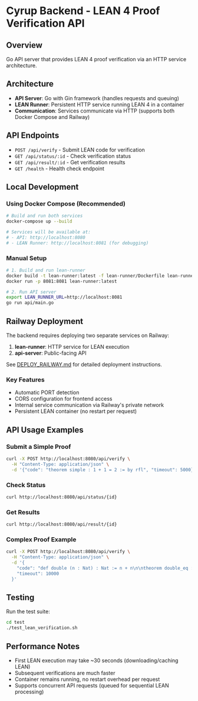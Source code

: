 # Cyrup Backend - LEAN 4 Proof Verification API

## Overview
Go API server that provides LEAN 4 proof verification via an HTTP service architecture.

## Architecture
- **API Server**: Go with Gin framework (handles requests and queuing)
- **LEAN Runner**: Persistent HTTP service running LEAN 4 in a container
- **Communication**: Services communicate via HTTP (supports both Docker Compose and Railway)

## API Endpoints
- `POST /api/verify` - Submit LEAN code for verification
- `GET /api/status/:id` - Check verification status
- `GET /api/result/:id` - Get verification results
- `GET /health` - Health check endpoint

## Local Development

### Using Docker Compose (Recommended)
```bash
# Build and run both services
docker-compose up --build

# Services will be available at:
# - API: http://localhost:8080
# - LEAN Runner: http://localhost:8081 (for debugging)
```

### Manual Setup
```bash
# 1. Build and run lean-runner
docker build -t lean-runner:latest -f lean-runner/Dockerfile lean-runner/
docker run -p 8081:8081 lean-runner:latest

# 2. Run API server
export LEAN_RUNNER_URL=http://localhost:8081
go run api/main.go
```

## Railway Deployment

The backend requires deploying two separate services on Railway:
1. **lean-runner**: HTTP service for LEAN execution
2. **api-server**: Public-facing API

See [DEPLOY_RAILWAY.md](./DEPLOY_RAILWAY.md) for detailed deployment instructions.

### Key Features
- Automatic PORT detection
- CORS configuration for frontend access
- Internal service communication via Railway's private network
- Persistent LEAN container (no restart per request)

## API Usage Examples

### Submit a Simple Proof
```bash
curl -X POST http://localhost:8080/api/verify \
  -H "Content-Type: application/json" \
  -d '{"code": "theorem simple : 1 + 1 = 2 := by rfl", "timeout": 5000}'
```

### Check Status
```bash
curl http://localhost:8080/api/status/{id}
```

### Get Results
```bash
curl http://localhost:8080/api/result/{id}
```

### Complex Proof Example
```bash
curl -X POST http://localhost:8080/api/verify \
  -H "Content-Type: application/json" \
  -d '{
    "code": "def double (n : Nat) : Nat := n + n\n\ntheorem double_eq : double 3 = 6 := by\n  unfold double\n  rfl",
    "timeout": 10000
  }'
```

## Testing

Run the test suite:
```bash
cd test
./test_lean_verification.sh
```

## Performance Notes

- First LEAN execution may take ~30 seconds (downloading/caching LEAN)
- Subsequent verifications are much faster
- Container remains running, no restart overhead per request
- Supports concurrent API requests (queued for sequential LEAN processing)